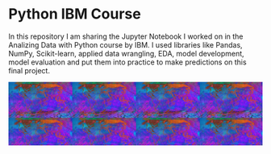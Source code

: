 # Python IBM Course

In this repository I am sharing the Jupyter Notebook I worked on in the Analizing Data with Python course by IBM. 
I used libraries like Pandas, NumPy, Scikit-learn, applied data wrangling, EDA, model development, model evaluation and
put them into practice to make predictions on this final project.

![](https://github.com/isalesp/Greevy/blob/main/images/Tail.png)
